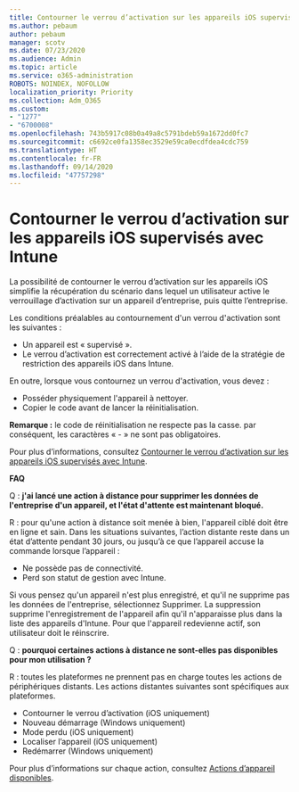 ```yaml
---
title: Contourner le verrou d’activation sur les appareils iOS supervisés avec Intune
ms.author: pebaum
author: pebaum
manager: scotv
ms.date: 07/23/2020
ms.audience: Admin
ms.topic: article
ms.service: o365-administration
ROBOTS: NOINDEX, NOFOLLOW
localization_priority: Priority
ms.collection: Adm_O365
ms.custom:
- "1277"
- "6700008"
ms.openlocfilehash: 743b5917c08b0a49a8c5791bdeb59a1672dd0fc7
ms.sourcegitcommit: c6692ce0fa1358ec3529e59ca0ecdfdea4cdc759
ms.translationtype: HT
ms.contentlocale: fr-FR
ms.lasthandoff: 09/14/2020
ms.locfileid: "47757298"
---
```

# <a name="bypass-activation-lock-on-supervised-ios-devices-with-intune"></a>Contourner le verrou d’activation sur les appareils iOS supervisés avec Intune

La possibilité de contourner le verrou d’activation sur les appareils iOS simplifie la récupération du scénario dans lequel un utilisateur active le verrouillage d’activation sur un appareil d’entreprise, puis quitte l’entreprise.

Les conditions préalables au contournement d'un verrou d'activation sont les suivantes :

- Un appareil est « supervisé ».
- Le verrou d’activation est correctement activé à l’aide de la stratégie de restriction des appareils iOS dans Intune.

En outre, lorsque vous contournez un verrou d'activation, vous devez :

- Posséder physiquement l'appareil à nettoyer.
- Copier le code avant de lancer la réinitialisation.

**Remarque :** le code de réinitialisation ne respecte pas la casse. par conséquent, les caractères « - » ne sont pas obligatoires.

Pour plus d’informations, consultez [Contourner le verrou d’activation sur les appareils iOS supervisés avec Intune](https://docs.microsoft.com/intune/device-activation-lock-bypass).

**FAQ**

Q : **j'ai lancé une action à distance pour supprimer les données de l'entreprise d'un appareil, et l'état d'attente est maintenant bloqué.**

R : pour qu'une action à distance soit menée à bien, l'appareil ciblé doit être en ligne et sain. Dans les situations suivantes, l’action distante reste dans un état d’attente pendant 30 jours, ou jusqu’à ce que l’appareil accuse la commande lorsque l’appareil :

- Ne possède pas de connectivité.
- Perd son statut de gestion avec Intune.

Si vous pensez qu'un appareil n'est plus enregistré, et qu'il ne supprime pas les données de l'entreprise, sélectionnez Supprimer. La suppression supprime l'enregistrement de l'appareil afin qu'il n'apparaisse plus dans la liste des appareils d'Intune. Pour que l'appareil redevienne actif, son utilisateur doit le réinscrire.

Q : **pourquoi certaines actions à distance ne sont-elles pas disponibles pour mon utilisation ?**

R : toutes les plateformes ne prennent pas en charge toutes les actions de périphériques distants. Les actions distantes suivantes sont spécifiques aux plateformes.

- Contourner le verrou d’activation (iOS uniquement)
- Nouveau démarrage (Windows uniquement)
- Mode perdu (iOS uniquement)
- Localiser l’appareil (iOS uniquement)
- Redémarrer (Windows uniquement)

Pour plus d’informations sur chaque action, consultez [Actions d’appareil disponibles](https://docs.microsoft.com/intune/device-management#available-device-actions).